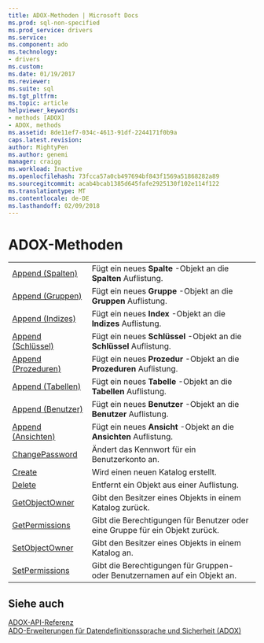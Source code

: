 ```yaml
---
title: ADOX-Methoden | Microsoft Docs
ms.prod: sql-non-specified
ms.prod_service: drivers
ms.service: 
ms.component: ado
ms.technology:
- drivers
ms.custom: 
ms.date: 01/19/2017
ms.reviewer: 
ms.suite: sql
ms.tgt_pltfrm: 
ms.topic: article
helpviewer_keywords:
- methods [ADOX]
- ADOX, methods
ms.assetid: 8de11ef7-034c-4613-91df-2244171f0b9a
caps.latest.revision: 
author: MightyPen
ms.author: genemi
manager: craigg
ms.workload: Inactive
ms.openlocfilehash: 73fcca57a0cb497694bf843f1569a51868282a89
ms.sourcegitcommit: acab4bcab1385d645fafe2925130f102e114f122
ms.translationtype: MT
ms.contentlocale: de-DE
ms.lasthandoff: 02/09/2018
---
```

# <a name="adox-methods"></a>ADOX-Methoden
|||  
|-|-|  
|[Append (Spalten)](../../../ado/reference/adox-api/append-method-adox-columns.md)|Fügt ein neues **Spalte** -Objekt an die **Spalten** Auflistung.|  
|[Append (Gruppen)](../../../ado/reference/adox-api/append-method-adox-groups.md)|Fügt ein neues **Gruppe** -Objekt an die **Gruppen** Auflistung.|  
|[Append (Indizes)](../../../ado/reference/adox-api/append-method-adox-indexes.md)|Fügt ein neues **Index** -Objekt an die **Indizes** Auflistung.|  
|[Append (Schlüssel)](../../../ado/reference/adox-api/append-method-adox-keys.md)|Fügt ein neues **Schlüssel** -Objekt an die **Schlüssel** Auflistung.|  
|[Append (Prozeduren)](../../../ado/reference/adox-api/append-method-adox-procedures.md)|Fügt ein neues **Prozedur** -Objekt an die **Prozeduren** Auflistung.|  
|[Append (Tabellen)](../../../ado/reference/adox-api/append-method-adox-tables.md)|Fügt ein neues **Tabelle** -Objekt an die **Tabellen** Auflistung.|  
|[Append (Benutzer)](../../../ado/reference/adox-api/append-method-adox-users.md)|Fügt ein neues **Benutzer** -Objekt an die **Benutzer** Auflistung.|  
|[Append (Ansichten)](../../../ado/reference/adox-api/append-method-adox-views.md)|Fügt ein neues **Ansicht** -Objekt an die **Ansichten** Auflistung.|  
|[ChangePassword](../../../ado/reference/adox-api/changepassword-method-adox.md)|Ändert das Kennwort für ein Benutzerkonto an.|  
|[Create](../../../ado/reference/adox-api/create-method-adox.md)|Wird einen neuen Katalog erstellt.|  
|[Delete](../../../ado/reference/adox-api/delete-method-adox-collections.md)|Entfernt ein Objekt aus einer Auflistung.|  
|[GetObjectOwner](../../../ado/reference/adox-api/getobjectowner-method-adox.md)|Gibt den Besitzer eines Objekts in einem Katalog zurück.|  
|[GetPermissions](../../../ado/reference/adox-api/getpermissions-method-adox.md)|Gibt die Berechtigungen für Benutzer oder eine Gruppe für ein Objekt zurück.|  
|[SetObjectOwner](../../../ado/reference/adox-api/setobjectowner-method.md)|Gibt den Besitzer eines Objekts in einem Katalog an.|  
|[SetPermissions](../../../ado/reference/adox-api/setpermissions-method-adox.md)|Gibt die Berechtigungen für Gruppen- oder Benutzernamen auf ein Objekt an.|  
  
## <a name="see-also"></a>Siehe auch  
 [ADOX-API-Referenz](../../../ado/reference/adox-api/adox-api-reference.md)   
 [ADO-Erweiterungen für Datendefinitionssprache und Sicherheit (ADOX)](../../../ado/guide/extensions/ado-extensions-for-data-definition-language-and-security-adox.md)

